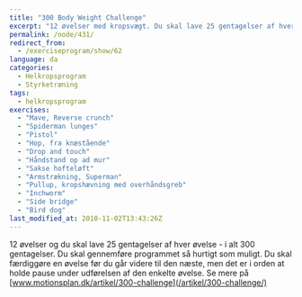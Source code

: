 ```yaml
---
title: "300 Body Weight Challenge"
excerpt: "12 øvelser med kropsvægt. Du skal lave 25 gentagelser af hver øvelse - i alt 300 gentagelser. Du skal gennemføre programmet så hurtigt som muligt. Du skal færdiggøre en øvelse før du går videre til den næste, men det er i orden at holde pause under udførelsen af den enkelte øvelse. "
permalink: /node/431/
redirect_from:
  - /exerciseprogram/show/62
language: da
categories:
  - Helkropsprogram
  - Styrketræning
tags:
  - helkropsprogram
exercises:
  - "Mave, Reverse crunch"
  - "Spiderman lunges"
  - "Pistol"
  - "Hop, fra knæstående"
  - "Drop and touch"
  - "Håndstand op ad mur"
  - "Sakse hofteløft"
  - "Armstrækning, Superman"
  - "Pullup, kropshævning med overhåndsgreb"
  - "Inchworm"
  - "Side bridge"
  - "Bird dog"
last_modified_at: 2010-11-02T13:43:26Z
---
```


12 øvelser og du skal lave 25 gentagelser af hver øvelse - i alt 300 gentagelser. Du skal gennemføre programmet så hurtigt som muligt. Du skal færdiggøre en øvelse før du går videre til den næste, men det er i orden at holde pause under udførelsen af den enkelte øvelse. Se mere på [www.motionsplan.dk/artikel/300-challenge](/artikel/300-challenge/)
